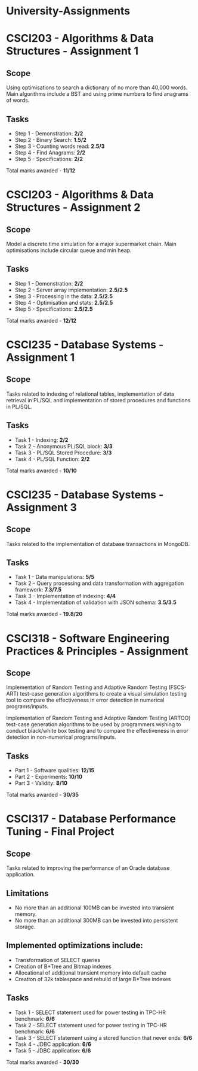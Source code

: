 # University-Assignments

# CSCI203 - Algorithms & Data Structures - Assignment 1

## Scope 
Using optimisations to search a dictionary of no more than 40,000 words. Main algorithms include a BST and using prime numbers to find anagrams of words.

## Tasks
* Step 1 - Demonstration: __2/2__
* Step 2 - Binary Search: __1.5/2__
* Step 3 - Counting words read: __2.5/3__
* Step 4 - Find Anagrams: __2/2__
* Step 5 - Specifications: __2/2__

Total marks awarded - __11/12__

# CSCI203 - Algorithms & Data Structures - Assignment 2

## Scope 
Model a discrete time simulation for a major supermarket chain. Main optimisations include circular queue and min heap.

## Tasks
* Step 1 - Demonstration: __2/2__
* Step 2 - Server array implementation: __2.5/2.5__
* Step 3 - Processing in the data: __2.5/2.5__
* Step 4 - Optimisation and stats: __2.5/2.5__
* Step 5 - Specifications: __2.5/2.5__

Total marks awarded - __12/12__

# CSCI235 - Database Systems - Assignment 1

## Scope 
Tasks related to indexing of relational tables, implementation of data retrieval in PL/SQL and implementation of stored procedures and functions in PL/SQL.

## Tasks
* Task 1 - Indexing: __2/2__
* Task 2 - Anonymous PL/SQL block: __3/3__
* Task 3 - PL/SQL Stored Procedure: __3/3__
* Task 4 - PL/SQL Function: __2/2__

Total marks awarded - __10/10__

# CSCI235 - Database Systems - Assignment 3

## Scope 
Tasks related to the implementation of database transactions in MongoDB.

## Tasks
* Task 1 - Data manipulations: __5/5__
* Task 2 - Query processing and data transformation with aggregation framework: __7.3/7.5__
* Task 3 - Implementation of indexing: __4/4__
* Task 4 - Implementation of validation with JSON schema: __3.5/3.5__

Total marks awarded - __19.8/20__

# CSCI318 - Software Engineering Practices & Principles - Assignment

## Scope 
Implementation of Random Testing and Adaptive Random Testing (FSCS-ART) test-case generation algorithms to create a visual simulation testing tool to compare the effectiveness in error detection in numerical programs/inputs.

Implementation of Random Testing and Adaptive Random Testing (ARTOO) test-case generation algorithms to be used by programmers wishing to conduct black/white box testing and to compare the effectiveness in error detection in non-numerical programs/inputs.

## Tasks
* Part 1 - Software qualities: __12/15__
* Part 2 - Experiments: __10/10__
* Part 3 - Validity: __8/10__

Total marks awarded - __30/35__

# CSCI317 - Database Performance Tuning - Final Project

## Scope
Tasks related to improving the performance of an Oracle database application.

## Limitations
* No more than an additional 100MB can be invested into transient memory.
* No more than an additional 300MB can be invested into persistent storage.

## Implemented optimizations include:
* Transformation of SELECT queries
* Creation of B*Tree and Bitmap indexes
* Allocational of additional transient memory into default cache
* Creation of 32k tablespace and rebuild of large B*Tree indexes

## Tasks
* Task 1 - SELECT statement used for power testing in TPC-HR benchmark: __6/6__
* Task 2 - SELECT statement used for power testing in TPC-HR benchmark: __6/6__
* Task 3 - SELECT statement using a stored function that never ends: __6/6__
* Task 4 - JDBC application: __6/6__
* Task 5 - JDBC application: __6/6__

Total marks awarded - __30/30__
